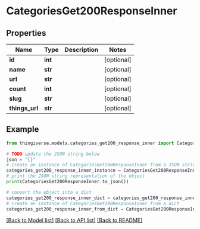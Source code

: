 # CategoriesGet200ResponseInner


## Properties

Name | Type | Description | Notes
------------ | ------------- | ------------- | -------------
**id** | **int** |  | [optional] 
**name** | **str** |  | [optional] 
**url** | **str** |  | [optional] 
**count** | **int** |  | [optional] 
**slug** | **str** |  | [optional] 
**things_url** | **str** |  | [optional] 

## Example

```python
from thingiverse.models.categories_get200_response_inner import CategoriesGet200ResponseInner

# TODO update the JSON string below
json = "{}"
# create an instance of CategoriesGet200ResponseInner from a JSON string
categories_get200_response_inner_instance = CategoriesGet200ResponseInner.from_json(json)
# print the JSON string representation of the object
print(CategoriesGet200ResponseInner.to_json())

# convert the object into a dict
categories_get200_response_inner_dict = categories_get200_response_inner_instance.to_dict()
# create an instance of CategoriesGet200ResponseInner from a dict
categories_get200_response_inner_from_dict = CategoriesGet200ResponseInner.from_dict(categories_get200_response_inner_dict)
```
[[Back to Model list]](../README.md#documentation-for-models) [[Back to API list]](../README.md#documentation-for-api-endpoints) [[Back to README]](../README.md)


